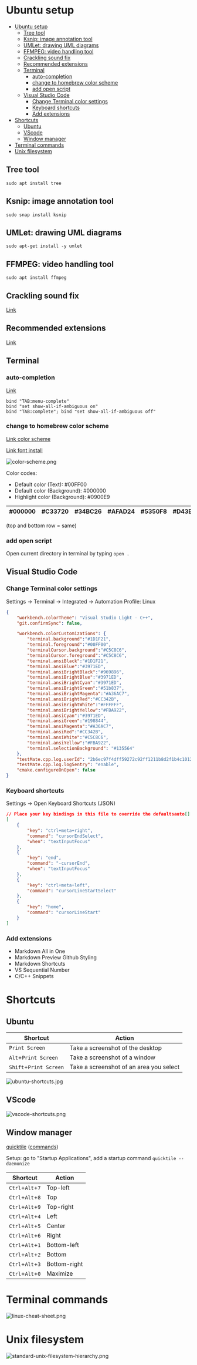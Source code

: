 # Ubuntu setup

- [Ubuntu setup](#ubuntu-setup)
  - [Tree tool](#tree-tool)
  - [Ksnip: image annotation tool](#ksnip-image-annotation-tool)
  - [UMLet: drawing UML diagrams](#umlet-drawing-uml-diagrams)
  - [FFMPEG: video handling tool](#ffmpeg-video-handling-tool)
  - [Crackling sound fix](#crackling-sound-fix)
  - [Recommended extensions](#recommended-extensions)
  - [Terminal](#terminal)
    - [auto-completion](#auto-completion)
    - [change to homebrew color scheme](#change-to-homebrew-color-scheme)
    - [add open script](#add-open-script)
  - [Visual Studio Code](#visual-studio-code)
    - [Change Terminal color settings](#change-terminal-color-settings)
    - [Keyboard shortcuts](#keyboard-shortcuts)
    - [Add extensions](#add-extensions)
- [Shortcuts](#shortcuts)
  - [Ubuntu](#ubuntu)
  - [VScode](#vscode)
  - [Window manager](#window-manager)
- [Terminal commands](#terminal-commands)
- [Unix filesystem](#unix-filesystem)

## Tree tool

```
sudo apt install tree
```

## Ksnip: image annotation tool

```
sudo snap install ksnip
```

## UMLet: drawing UML diagrams

```
sudo apt-get install -y umlet
```

## FFMPEG: video handling tool

```
sudo apt install ffmpeg
```

## Crackling sound fix

[Link](https://askubuntu.com/questions/1110422/crackling-sound-when-playing-youtube-ubuntu-18-04-1-running-on-virtualbox-6-0)

## Recommended extensions

[Link](https://itsfoss.com/best-gnome-extensions/)



## Terminal

### auto-completion

[Link](https://unix.stackexchange.com/questions/55203/bash-autocomplete-first-list-files-then-cycle-through-them)

```
bind "TAB:menu-complete"
bind "set show-all-if-ambiguous on"
bind "TAB:complete"; bind "set show-all-if-ambiguous off"
```

### change to homebrew color scheme

[Link color scheme](https://mattgadient.com/how-to-make-the-ubuntu-terminal-more-like-the-mac-os-x-terminal/)

[Link font install](https://linuxconfig.org/how-to-install-fonts-on-ubuntu-20-04-focal-fossa-linux)

![color-scheme.png](/color-scheme.png)

Color codes:

- Default color (Text): #00FF00
- Default color (Background): #000000
- Highlight color (Background): #0900E9

| #000000  | #C33720  | #34BC26 | #AFAD24  | #5350F8 | #D43BD3 | #7458DB | #CCCCCC |
|---|---|---|---|---|---|---|---|

(top and bottom row = same)

### add open script

Open current directory in terminal by typing `open .`


## Visual Studio Code

 ### Change Terminal color settings

Settings -> Terminal -> Integrated -> Automation Profile: Linux

```json
{
    "workbench.colorTheme": "Visual Studio Light - C++",
    "git.confirmSync": false,

    "workbench.colorCustomizations": {
        "terminal.background":"#1D1F21",
        "terminal.foreground":"#00FF00",
        "terminalCursor.background":"#C5C8C6",
        "terminalCursor.foreground":"#C5C8C6",
        "terminal.ansiBlack":"#1D1F21",
        "terminal.ansiBlue":"#3971ED",
        "terminal.ansiBrightBlack":"#969896",
        "terminal.ansiBrightBlue":"#3971ED",
        "terminal.ansiBrightCyan":"#3971ED",
        "terminal.ansiBrightGreen":"#51b837",
        "terminal.ansiBrightMagenta":"#A36AC7",
        "terminal.ansiBrightRed":"#CC342B",
        "terminal.ansiBrightWhite":"#FFFFFF",
        "terminal.ansiBrightYellow":"#FBA922",
        "terminal.ansiCyan":"#3971ED",
        "terminal.ansiGreen":"#198844",
        "terminal.ansiMagenta":"#A36AC7",
        "terminal.ansiRed":"#CC342B",
        "terminal.ansiWhite":"#C5C8C6",
        "terminal.ansiYellow":"#FBA922",
        "terminal.selectionBackground": "#135564"
    },
    "testMate.cpp.log.userId": "2b6ec97f4dff59272c92ff1211b8d2f1b4c10127",
    "testMate.cpp.log.logSentry": "enable",
    "cmake.configureOnOpen": false
}

```

### Keyboard shortcuts

Settings -> Open Keyboard Shortcuts (JSON)

```json
// Place your key bindings in this file to override the defaultsauto[]
[
    {
        "key": "ctrl+meta+right",
        "command": "cursorEndSelect",
        "when": "textInputFocus"
    },
    {
        "key": "end",
        "command": "-cursorEnd",
        "when": "textInputFocus"
    },
    {
        "key": "ctrl+meta+left",
        "command": "cursorLineStartSelect"
    },
    {
        "key": "home",
        "command": "cursorLineStart"
    }
]
```

### Add extensions

- Markdown All in One
- Markdown Preview Github Styling
- Markdown Shortcuts
- VS Sequential Number
- C/C++ Snippets

# Shortcuts

## Ubuntu

Shortcut | Action 
---------|----------
 `Print Screen` | Take a screenshot of the desktop 
 `Alt`+`Print Screen` | Take a screenshot of a window
 `Shift`+`Print Screen` | Take a screenshot of an area you select 

 ![ubuntu-shortcuts.jpg](/ubuntu-shortcuts.jpg)

## VScode

![vscode-shortcuts.png](/vscode-shortcuts.png)

## Window manager

[quicktile](https://github.com/ssokolow/quicktile) ([commands](http://ssokolow.com/quicktile/commands.html))

Setup: go to "Startup Applications", add a startup command `quicktile --daemonize`

Shortcut | Action 
---------|----------
 `Ctrl`+`Alt`+`7` | Top-left
 `Ctrl`+`Alt`+`8` | Top
 `Ctrl`+`Alt`+`9` | Top-right
 `Ctrl`+`Alt`+`4` | Left
 `Ctrl`+`Alt`+`5` | Center
 `Ctrl`+`Alt`+`6` | Right
 `Ctrl`+`Alt`+`1` | Bottom-left
 `Ctrl`+`Alt`+`2` | Bottom
 `Ctrl`+`Alt`+`3` | Bottom-right
 `Ctrl`+`Alt`+`0` | Maximize

# Terminal commands

![linux-cheat-sheet.png](/linux-cheat-sheet.png)

# Unix filesystem

![standard-unix-filesystem-hierarchy.png](/standard-unix-filesystem-hierarchy.png)